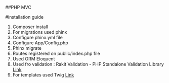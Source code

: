 ##PHP MVC

#installation guide

1. Composer install
2. For migrations used phinx
3. Configure phinx.yml file 
4. Configure App/Config.php 
5. Phinx migrate
6. Routes registered on public/index.php file
7. Used ORM Eloquent
8. Used fro validation : Rakit Validation - PHP Standalone Validation Library
    [Link](https://github.com/rakit/validation) 
9. For templates used Twig
   [Link](https://twig.symfony.com/)